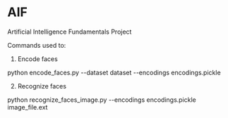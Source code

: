 # AIF
Artificial Intelligence Fundamentals Project

Commands used to:

1. Encode faces

python encode_faces.py --dataset dataset --encodings encodings.pickle

2. Recognize faces

python recognize_faces_image.py --encodings encodings.pickle image_file.ext 
